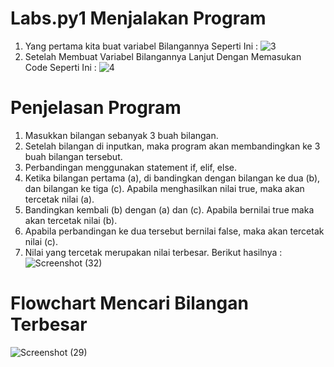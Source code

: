 # Labs.py1 Menjalakan Program

 1. Yang pertama kita buat variabel Bilangannya Seperti Ini :
![3](https://user-images.githubusercontent.com/56881488/67830384-fdef2b80-fb0c-11e9-910a-f59efaa55110.png)
 2. Setelah Membuat Variabel Bilangannya Lanjut Dengan Memasukan Code Seperti Ini :
![4](https://user-images.githubusercontent.com/56881488/67830388-02b3df80-fb0d-11e9-9024-56372942ec42.png)

# Penjelasan Program
 
 1. Masukkan bilangan sebanyak 3 buah bilangan.
 2. Setelah bilangan di inputkan, maka program akan membandingkan ke 3 buah bilangan tersebut.
 3. Perbandingan menggunakan statement if, elif, else.
 4. Ketika bilangan pertama (a), di bandingkan dengan bilangan ke dua (b), dan bilangan ke tiga (c). Apabila menghasilkan nilai  true, maka akan tercetak nilai (a).
 5. Bandingkan kembali (b) dengan (a) dan (c). Apabila bernilai true maka akan tercetak nilai (b).
 6. Apabila perbandingan ke dua tersebut bernilai false, maka akan tercetak nilai (c).
 7. Nilai yang tercetak merupakan nilai terbesar. Berikut hasilnya :
![Screenshot (32)](https://user-images.githubusercontent.com/56881488/67829292-3856c980-fb09-11e9-834d-52b92ad1feba.png)

# Flowchart Mencari Bilangan Terbesar
![Screenshot (29)](https://user-images.githubusercontent.com/56881488/67831049-8ff83380-fb0f-11e9-8668-444f29d26f96.png)
